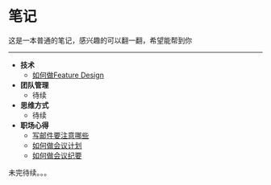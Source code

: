 # 笔记

这是一本普通的笔记，感兴趣的可以翻一翻，希望能帮到你

---

- **技术**
    - [如何做Feature Design](https://github.com/wangxinbo1987/notes/blob/master/tech/feature-design.md)
- **团队管理**
    - 待续
- **思维方式**
    - 待续
- **职场心得**
    - [写邮件要注意哪些](https://github.com/wangxinbo1987/notes/blob/master/business/email.md)
    - [如何做会议计划](https://github.com/wangxinbo1987/notes/blob/master/business/meeting-agenda.md)
    - [如何做会议纪要](https://github.com/wangxinbo1987/notes/blob/master/business/meeting-minutes.md)



未完待续。。。